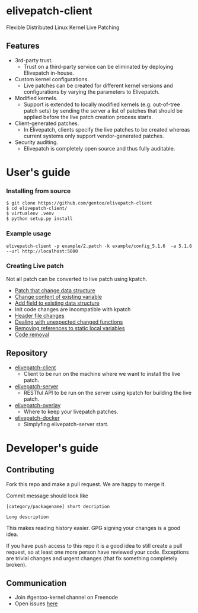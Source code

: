 # elivepatch-client
Flexible Distributed Linux Kernel Live Patching

## Features

* 3rd-party trust.
  * Trust on a third-party service can be eliminated by deploying Elivepatch in-house.
* Custom kernel configurations.
  * Live patches can be created for different kernel versions and configurations by varying the parameters to Elivepatch.
* Modified kernels.
  * Support is extended to locally modified kernels (e.g. out-of-tree patch sets) by sending the server a list of patches that should be applied before the live patch creation process starts.
* Client-generated patches.
  * In Elivepatch, clients specify the live patches to be created whereas current systems only support vendor-generated patches.
* Security auditing.
  * Elivepatch is completely open source and thus fully auditable. 

# User's guide

### Installing from source

```
$ git clone https://github.com/gentoo/elivepatch-client
$ cd elivepatch-client/
$ virtualenv .venv
$ python setup.py install
```

### Example usage

```
elivepatch-client -p example/2.patch -k example/config_5.1.6  -a 5.1.6 --url http://localhost:5000
```

### Creating Live patch
Not all patch can be converted to live patch using kpatch.
* [Patch that change data structure](https://github.com/dynup/kpatch/blob/master/doc/patch-author-guide.md#change-the-code-which-uses-the-data-structure)
* [Change content of existing variable](https://github.com/dynup/kpatch/blob/master/doc/patch-author-guide.md#use-a-kpatch-load-hook)
* [Add field to existing data structure](https://github.com/dynup/kpatch/blob/master/doc/patch-author-guide.md#use-a-shadow-variable)
* Init code changes are incompatible with kpatch
* [Header file changes](https://github.com/dynup/kpatch/blob/master/doc/patch-author-guide.md#header-file-changes)
* [Dealing with unexpected changed functions](https://github.com/dynup/kpatch/blob/master/doc/patch-author-guide.md#dealing-with-unexpected-changed-functions)
* [Removing references to static local variables](https://github.com/dynup/kpatch/blob/master/doc/patch-author-guide.md#removing-references-to-static-local-variables)
* [Code removal](https://github.com/dynup/kpatch/blob/master/doc/patch-author-guide.md#code-removal)

## Repository

* [elivepatch-client](https://github.com/gentoo/elivepatch-client)
  * Client to be run on the machine where we want to install the live patch.
* [elivepatch-server](https://github.com/gentoo/elivepatch-server)
  * RESTful API to be run on the server using kpatch for building the live patch.
* [elivepatch-overlay](https://github.com/elivepatch/livepatch-overlay)
  * Where to keep your livepatch patches.
* [elivepatch-docker](https://github.com/elivepatch/elivepatch-docker)
  * Simplyfing elivepatch-server start.

# Developer's guide

## Contributing

Fork this repo and make a pull request. We are happy to merge it.

Commit message should look like

```
[category/packagename] short decription

Long description
```

This makes reading history easier. GPG signing your changes is a good idea.

If you have push access to this repo it is a good idea to still create a pull request,
so at least one more person have reviewed your code.
Exceptions are trivial changes and urgent changes (that fix something completely broken).

## Communication

 - Join #gentoo-kernel channel on Freenode
 - Open issues [here](https://github.com/gentoo/elivepatch-client/issues)
